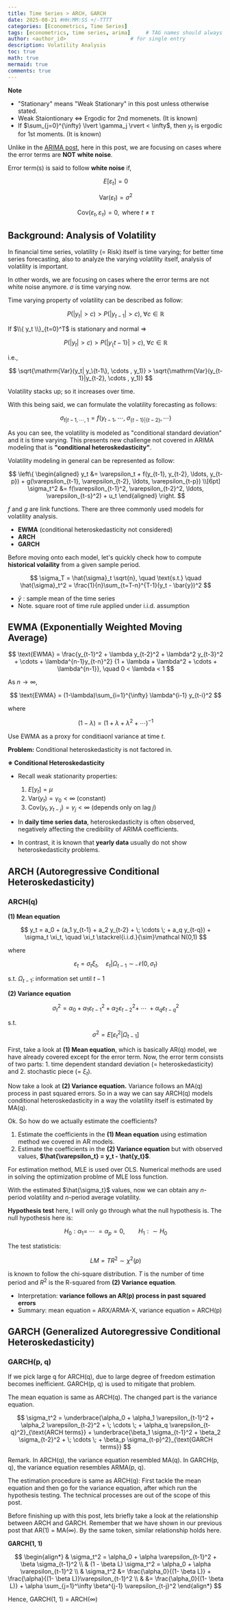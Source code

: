 ```yaml
---
title: Time Series > ARCH, GARCH
date: 2025-08-21 #HH:MM:SS +/-TTTT
categories: [Econometrics, Time Series]
tags: [econometrics, time series, arima]     # TAG names should always be lowercase
author: <author_id>                     # for single entry
description: Volatility Analysis
toc: true
math: true
mermaid: true
comments: true
---
```


**Note**
- "Stationary" means "Weak Stationary" in this post unless otherwise stated.
- Weak Staiontionary $\iff$ Ergodic for 2nd momenets. (It is known)
- If $\sum_{j=0}^{\infty} \lvert \gamma_j \rvert < \infty$, then $y_t$ is ergodic for 1st moments. (It is known)

Unlike in the [ARIMA post](https://jkang918.github.io/posts/Post12/), here in this post, we are focusing on cases where the error terms are **NOT** **white noise**.

Error term(s) is said to follow **white noise** if,

$$
E[\varepsilon_t] = 0
$$

$$
\mathrm{Var}(\varepsilon_t) = \sigma^2
$$

$$
\mathrm{Cov}(\varepsilon_t, \varepsilon_\tau) = 0, \text{ where } t \neq \tau
$$



## Background: Analysis of Volatility

In financial time series, volatility (= Risk) itself is time varying; for better time series forecasting, also to analyze the varying volatility itself, analysis of volatility is important.

In other words, we are focusing on cases where the error terms are not white noise anymore. $\sigma$ is time varying now.

Time varying property of volatility can be described as follow:

$$
P(|y_t| >c) > P(|y_{t-1}| >c), \; \forall c \in \mathbb{R}
$$
 
If $\\{ y_t \\}_{t=0}^T$ is stationary and normal $\Rightarrow$ 

$$
P(|y_t| >c) > P(|y_\{t-1\}| >c), \; \forall c \in \mathbb{R}
$$

i.e., 

$$
\sqrt{\mathrm{Var}(y_t| y_\{t-1\}, \cdots , y_1)} > \sqrt{\mathrm{Var}(y_{t-1}|y_{t-2}, \cdots , y_1)}
$$


Volatility stacks up; so it increases over time.

With this being said, we can formulate the volatility forecasting as follows:

$$
\sigma_{t|{t-1}, \; \cdots , \; 1} = f(y_{t-1}, \; \cdots , \; \sigma_{\{t-1\}|\{t-2\}}, \cdots)
$$

As you can see, the volatility is modeled as "conditional standard deviation" and it is time varying. This presents new challenge not covered in ARIMA modeling that is **"conditional heteroskedasticity"**.

Volatility modeling in general can be represented as follow:

$$
\left\{
\begin{aligned}
y_t &= \varepsilon_t 
      + f(y_{t-1}, y_{t-2}, \ldots, y_{t-p})
      + g(\varepsilon_{t-1}, \varepsilon_{t-2}, \ldots, \varepsilon_{t-p}) \\[6pt]
\sigma_t^2 &= f(\varepsilon_{t-1}^2, \varepsilon_{t-2}^2, \ldots, \varepsilon_{t-s}^2) + u_t
\end{aligned}
\right.
$$

$f$ and $g$ are link functions. There are three commonly used models for volatility analysis.

- **EWMA** (conditional heteroskedasticity not considered)  
- **ARCH**  
- **GARCH**

Before moving onto each model, let's quickly check how to compute **historical volaility** from a given sample period.

$$
\sigma_T = \hat{\sigma}_t \sqrt{n}, 
\quad \text{s.t.} \quad
\hat{\sigma}_t^2 = \frac{1}{n}\sum_{t=T-n}^{T-1}(y_t - \bar{y})^2
$$

- $\bar{y}$ : sample mean of the time series  
- Note. square root of time rule applied under i.i.d. assumption

## EWMA (Exponentially Weighted Moving Average)

$$
\text{EWMA} 
= \frac{y_{t-1}^2 + \lambda y_{t-2}^2 + \lambda^2 y_{t-3}^2 + \cdots + \lambda^{n-1}y_{t-n}^2}
{1 + \lambda + \lambda^2 + \cdots + \lambda^{n-1}}, 
\quad 0 < \lambda < 1
$$

As $n \to \infty$,

$$
\text{EWMA} = (1-\lambda)\sum_{i=1}^{\infty} \lambda^{i-1} y_{t-i}^2
$$

where

$$
(1-\lambda) = (1 + \lambda + \lambda^2 + \cdots)^{-1}
$$

Use EWMA as a proxy for conditiaonl variance at time $t$.

**Problem:** Conditional heteroskedasticity is not factored in.  


**※ Conditional Heteroskedasticity**

- Recall weak stationarity properties:  
  1. $E[y_t] = \mu$  
  2. $\text{Var}(y_t) = \gamma_0 < \infty$ (constant)  
  3. $\text{Cov}(y_t, y_{t-j}) = \gamma_j < \infty$ (depends only on lag $j$)  

- In **daily time series data**, heteroskedasticity is often observed, negatively affecting the credibility of ARIMA coefficients.  
- In contrast, it is known that **yearly data** usually do not show heteroskedasticity problems.  

## ARCH (Autoregressive Conditional Heteroskedasticity)

### ARCH(q)

**(1) Mean equation**

$$
y_t = a_0 + (a_1 y_{t-1} + a_2 y_{t-2} + \; \cdots \; + a_q y_{t-q}) + \sigma_t \xi_t, \quad \xi_t \stackrel{i.i.d.}{\sim}\mathcal N(0,1)
$$

where

$$
\varepsilon_t = \sigma_t \xi_t, \quad \varepsilon_t|\Omega_{t-1} \sim \mathcal{N}(0, \sigma_t)
$$

s.t. $\Omega_{t-1}$: information set until $t-1$

**(2) Variance equation**

$$
\sigma_t^2 = \alpha_0 + \alpha_1 \varepsilon_{t-1}^2 + \alpha_2 \varepsilon_{t-2}^2 + \; \cdots \; + \alpha_q \varepsilon_{t-q}^2
$$

s.t.
$$\sigma^2 = E[\varepsilon_t^2 | \Omega_{t-1}]$$


First, take a look at **(1) Mean equation**, which is basically AR(q) model, we have already covered except for the error term. Now, the error term consists of two parts: 1. time dependent standard deviation (= heteroskedasticity) and 2. stochastic piece (= $\xi_t$).

Now take a look at **(2) Variance equation.** Variance follows an MA(q) process in past squared errors. So in a way we can say ARCH(q) models conditional heteroskedasticity in a way the volatility itself is estimated by MA(q).

Ok. So how do we actually estimate the coefficients?

1. Estimate the coefficients in the **(1) Mean equation** using estimation method we covered in AR models.
2. Estimate the coefficients in the **(2) Variance equation** but with observed values, **$\hat{\varepsilon_t} = y_t - \hat{y_t}$**.

For estimation method, MLE is used over OLS. Numerical methods are used in solving the optimization problme of MLE loss function.

With the estimated $\hat{\sigma_t}$ values, now we can obtain any $n$-period volatility and $n$-period average volatility.

**Hypothesis test** here, I will only go through what the null hypothesis is. The null hypothesis here is:

$$
H_0: \alpha_1 = \; \cdots \; = \alpha_p = 0, \qquad H_1: \sim H_0
$$

The test statisticis:

$$
LM = TR^2 \sim \chi^2(p)
$$

is known to follow the chi-square distribution. $T$ is the number of time period and $R^2$ is the R-squared from **(2) Variance equation**.


- Interpretation: **variance follows an AR(p) process in past squared errors**  
- Summary: mean equation = ARX/ARMA-X, variance equation = ARCH(p)

## GARCH (Generalized Autoregressive Conditional Heteroskedasticity)

### GARCH(p, q)

If we pick large q for ARCH(q), due to large degree of freedom estimation becomes inefficient. GARCH(p, q) is used to mitigate that problem.

The mean equation is same as ARCH(q). The changed part is the variance equation.

$$
\sigma_t^2 = \underbrace{\alpha_0 + \alpha_1 \varepsilon_{t-1}^2 + \alpha_2 \varepsilon_{t-2}^2 + \; \cdots \; + \alpha_q \varepsilon_{t-q}^2}_{\text{ARCH terms}} + \underbrace{\beta_1 \sigma_{t-1}^2 + \beta_2 \sigma_{t-2}^2 + \; \cdots \; + \beta_p \sigma_{t-p}^2}_{\text{GARCH terms}}
$$

Remark. In ARCH(q), the variance equation resembled MA(q). In GARCH(p, q), the variance equation resembles ARMA(p, q).

The estimation procedure is same as ARCH(q): First tackle the mean equation and then go for the variance equation, after which run the hypothesis testing. The technical processes are out of the scope of this post.

Before finishing up with this post, lets briefly take a look at the relationship between ARCH and GARCH. Remember that we have shown in our previous post that AR(1) = MA(∞). By the same token, similar relationship holds here.

**GARCH(1, 1)**

$$
\begin{align*}
& \sigma_t^2 = \alpha_0 + \alpha \varepsilon_{t-1}^2 + \beta \sigma_{t-1}^2 \\  
& (1 - \beta L) \sigma_t^2 = \alpha_0 + \alpha \varepsilon_{t-1}^2 \\
& \sigma_t^2 &= \frac{\alpha_0}{(1- \beta L)} + \frac{\alpha}{(1- \beta L)}\varepsilon_{t-1}^2 \\
& &=  \frac{\alpha_0}{(1- \beta L)} + \alpha \sum_{j=1}^\infty \beta^{j-1} \varepsilon_{t-j}^2
\end{align*}
$$

Hence, GARCH(1, 1) = ARCH(∞) 
